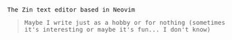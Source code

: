 <samp>
 
The Zin text editor based in Neovim

> Maybe I write just as a hobby or for nothing (sometimes it's interesting or maybe it's fun... I don't know)

 </samp>